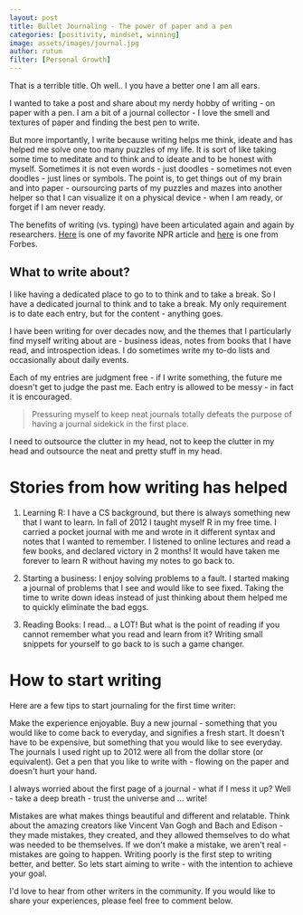 ```yaml
---
layout: post
title: Bullet Journaling - The power of paper and a pen
categories: [positivity, mindset, winning]
image: assets/images/journal.jpg
author: rutum
filter: [Personal Growth]
---
```


That is a terrible title. Oh well.. I you have a better one I am all ears. 

I wanted to take a post and share about my nerdy hobby of writing - on paper with a pen. I am a bit of a journal collector - I love the smell and textures of paper and finding the best pen to write. 

But more importantly, I write because writing helps me think, ideate and has helped me solve one too many puzzles of my life. It is sort of like taking some time to meditate and to think and to ideate and to be honest with myself. Sometimes it is not even words - just doodles - sometimes not even doodles - just lines or symbols. The point is, to get things out of my brain and into paper - oursourcing parts of my puzzles and mazes into another helper so that I can visualize it on a physical device - when I am ready, or forget if I am never ready. 

The benefits of writing (vs. typing) have been articulated again and again by researchers. [Here](https://www.npr.org/2016/04/17/474525392/attention-students-put-your-laptops-away) is one of my favorite NPR article and [here](https://www.forbes.com/sites/rogerdooley/2015/09/16/paper-vs-digital/#2ee818ef33c3) is one from Forbes.

## What to write about? 
I like having a dedicated place to go to to think and to take a break. So I have a dedicated journal to think and to take a break. My only requirement is to date each entry, but for the content - anything goes. 

I have been writing for over decades now, and the themes that I particularly find myself writing about are - business ideas, notes from books that I have read, and introspection ideas. I do sometimes write my to-do lists and occasionally about daily events.

Each of my entries are judgment free - if I write something, the future me doesn't get to judge the past me. Each entry is allowed to be messy - in fact it is encouraged. 

>Pressuring myself to keep neat journals totally defeats the purpose of having a journal sidekick in the first place. 

I need to outsource the clutter in my head, not to keep the clutter in my head and outsource the neat and pretty stuff in my head. 

# Stories from how writing has helped
1. Learning R:
I have a CS background, but there is always something new that I want to learn. In fall of 2012 I taught myself R in my free time. I carried a pocket journal with me and wrote in it different syntax and notes that I wanted to remember. I listened to online lectures and read a few books, and declared victory in 2 months! It would have taken me forever to learn R without having my notes to go back to. 

2. Starting a business:
I enjoy solving problems to a fault. I started making a journal of problems that I see and would like to see fixed. Taking the time to write down ideas instead of just thinking about them helped me to quickly eliminate the bad eggs. 

3. Reading Books:
I read... a LOT! But what is the point of reading if you cannot remember what you read and learn from it? Writing small snippets for yourself to go back to is such a game changer. 

# How to start writing
Here are a few tips to start journaling for the first time writer:

Make the experience enjoyable. Buy a new journal - something that you would like to come back to everyday, and signifies a fresh start. It doesn't have to be expensive, but something that you would like to see everyday. The journals I used right up to 2012 were all from the dollar store (or equivalent). Get a pen that you like to write with - flowing on the paper and doesn't hurt your hand. 

I always worried about the first page of a journal - what if I mess it up? Well - take a deep breath - trust the universe and ... write! 

Mistakes are what makes things beautiful and different and relatable. Think about the amazing creators like Vincent Van Gogh and Bach and Edison - they made mistakes, they created, and they allowed themselves to do what was needed to be themselves. If we don't make a mistake, we aren't real - mistakes are going to happen. Writing poorly is the first step to writing better, and better. So lets start aiming to write - with the intention to achieve your goal. 

I'd love to hear from other writers in the community. If you would like to share your experiences, please feel free to comment below. 


